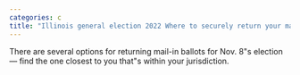```yaml
---
categories: c
title: "Illinois general election 2022 Where to securely return your mailin ballot in Chicago and the suburbs"
---
```

There are several options for returning mail-in ballots for Nov. 8"s election — find the one closest to you that"s within your jurisdiction.